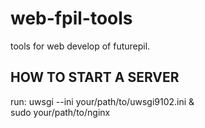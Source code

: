 # web-fpil-tools
tools for web develop of futurepil.

## HOW TO START A SERVER
run:
	uwsgi --ini your/path/to/uwsgi9102.ini &  
	sudo your/path/to/nginx
